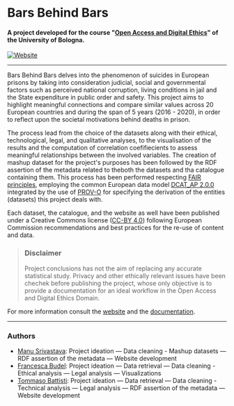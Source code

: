 # Bars Behind Bars

#### A project developed for the course "[Open Access and Digital Ethics](https://www.unibo.it/it/didattica/insegnamenti/insegnamento/2022/424645)" of the University of Bologna.
<a href="https://tommasobattisti.github.io/BarsBehindBars/" target="_blank"><img alt="Website" src="https://img.shields.io/website?down_color=red&down_message=offline&up_message=online&url=https%3A%2F%2Ftommasobattisti.github.io%2FBarsBehindBars%2F">
</a>
____________

Bars Behind Bars delves into the phenomenon of suicides in European prisons by taking into consideration judicial, social and governmental factors such as perceived national corruption, living conditions in jail and the State expenditure in public order and safety.
This project aims to highlight meaningful connections and compare similar values across 20 European countries and during the span of 5 years (2016 - 2020), in order to reflect upon the societal motivations behind deaths in prison.

The process lead from the choice of the datasets along with their ethical, technological, legal, and qualitative analyses, to the visualisation of the results and the computation of correlation coefifiecients to assess meaningful relationships between the involved variables. The creation of mashup dataset for the project's purposes has been followed by the RDF assertion of the metadata related to theboth the datasets and tha catalogue containing them. This process has been performed respecting [FAIR principles](https://www.go-fair.org/fair-principles/), employing the common European data model [DCAT_AP 2.0.0](https://joinup.ec.europa.eu/collection/semantic-interoperability-community-semic/solution/dcat-application-profile-data-portals-europe/release/200) integrated by the use of [PROV-O](https://www.w3.org/TR/prov-o/) for specifying the derivation of the entities (datasets) this project deals with.

Each dataset, the catalogue, and the website as well have been published under a Creative Commons license ([CC-BY 4.0](https://creativecommons.org/licenses/by/4.0/deed.en)) following European Commission recommendations and best practices for the re-use of content and data.


>### Disclaimer</br>
> Project conclusions has not the aim of replacing any accurate statistical study. Privacy and other ethically relevant issues have been chechek before publishing the project, whose only objective is to provide a documentation for an ideal workflow in the Open Access and Digital Ethics Domain.


For more information consult the [website](https://tommasobattisti.github.io/BarsBehindBars/) and the [documentation](https://github.com/tommasobattisti/BarsBehindBars/blob/main/BBB_documentation.ipynb).

_________

### Authors
- [Manu Srivastava](https://github.com/ManuSrivastava1): Project ideation — Data cleaning - Mashup datasets — RDF assertion of the metadata — Website development
- [Francesca Budel](https://github.com/francescabudel): Project ideation — Data retrieval — Data cleaning - Ethical analysis — Legal analysis — Visualizations
- [Tommaso Battisti](https://github.com/tommasobattisti): Project ideation — Data retrieval — Data cleaning - Technical analysis — Legal analysis — RDF assertion of the metadata — Website development 
